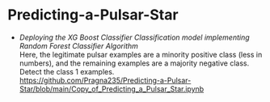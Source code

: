 # Predicting-a-Pulsar-Star
* _Deploying the XG Boost Classifier Classification model implementing Random Forest Classifier Algorithm_
<br> Here, the legitimate pulsar examples are a minority positive class (less in numbers), and the remaining examples are a majority negative class.  Detect the class 1 examples.
<br> https://github.com/Pragna235/Predicting-a-Pulsar-Star/blob/main/Copy_of_Predicting_a_Pulsar_Star.ipynb
